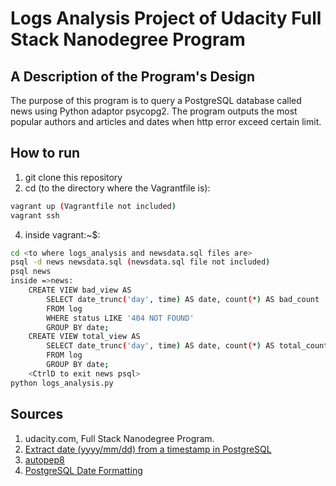 # Logs Analysis Project of Udacity Full Stack Nanodegree Program
## A Description of the Program's Design
The purpose of this program is to query a PostgreSQL database called news using Python
adaptor psycopg2. The program outputs the most popular authors and articles and dates
when http error exceed certain limit.
## How to run
1. git clone this repository
2. cd (to the directory where the Vagrantfile is):
```sh
vagrant up (Vagrantfile not included)
vagrant ssh
```
4. inside vagrant:~$:
```sh
cd <to where logs_analysis and newsdata.sql files are>
psql -d news newsdata.sql (newsdata.sql file not included)
psql news
inside =>news:
	CREATE VIEW bad_view AS
	    SELECT date_trunc('day', time) AS date, count(*) AS bad_count
	    FROM log
	    WHERE status LIKE '404 NOT FOUND'
	    GROUP BY date;
	CREATE VIEW total_view AS
	    SELECT date_trunc('day', time) AS date, count(*) AS total_count
	    FROM log
	    GROUP BY date;
    <CtrlD to exit news psql>
python logs_analysis.py
```
## Sources
1. udacity.com, Full Stack Nanodegree Program.
2. [Extract date (yyyy/mm/dd) from a timestamp in PostgreSQL](https://stackoverflow.com/questions/6133107/extract-date-yyyy-mm-dd-from-a-timestamp-in-postgresql)
3. [autopep8](https://github.com/hhatto/autopep8)
4. [PostgreSQL Date Formatting](https://www.postgresql.org/docs/8.1/static/functions-formatting.html)